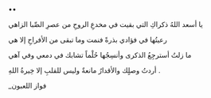 ••

‌‎يا أسعد اللهُ ذكراكِ التي بقيت
في مخدعِ الروحِ من عصرِ الصِّبا الزاهي

رعيتُها في فؤادي بذرةً فنمت
وما تبقى من الأفراحِ إلا هي

ما زلتُ أسترجِعُ الذكرى وأنسِجُها
حُلْماً تشابك في دمعي وفي آهي

أردتُ وصلٍك والأقدارُ مانعةٌ
وليس للقلبِ إلا خِيرةُ اللهِ .

_فواز اللعبون